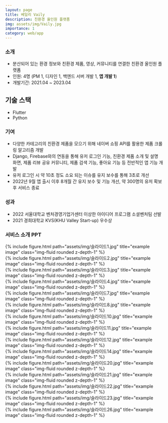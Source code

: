 ```yaml
---
layout: page
title: 베일리 Vaily
description: 친환경 올인원 플랫폼
img: assets/img/Vaily.jpg
importance: 1
category: web/app
---
```


### 소개
- 분산되어 있는 환경 정보와 친환경 제품, 영상, 커뮤니티를 연결한 친환경 올인원 플랫폼
- 인원: 4명 (PM 1, 디자인 1, 백엔드 서버 개발 1, **앱 개발 1**)
- 개발기간: 2021.04 ~ 2023.04

## 기술 스택
- Flutter
- Python

### 기여
- 다양한 카테고리의 친환경 제품을 모으기 위해 네이버 쇼핑 API를 활용한 제품 크롤링 알고리즘 개발
- Django, Firebase와의 연동을 통해 유저 로그인 기능, 친환경 제품 소개 및 설명 화면, 제품 리뷰 공유 커뮤니티, 제품 검색 기능, 좋아요 기능 등 전반적인 앱 기능 개발
- 유저 로그인 시 약 10초 정도 소요 되는 이슈를 유지 보수를 통해 3초로 개선
- 2022년 9월 앱 출시 이후 8개월 간 유지 보수 및 기능 개선, 약 300명의 유저 확보 후 서비스 종료

### 성과
- 2022 서울대학교 벤처경영기업가센터 이상한 아이디어 프로그램 소셜벤처팀 선발
- 2021 경희대학교 KVS(KHU Valley Start-up) 우수상


### 서비스 소개 PPT

<div class="row">
    <div class="col-sm mt-3 mt-md-0">
        {% include figure.html path="assets/img/슬라이드1.jpg" title="example image" class="img-fluid rounded z-depth-1" %}
    </div>
</div>

<div class="row">
    <div class="col-sm mt-3 mt-md-0">
        {% include figure.html path="assets/img/슬라이드2.jpg" title="example image" class="img-fluid rounded z-depth-1" %}
    </div>
        <div class="col-sm mt-3 mt-md-0">
        {% include figure.html path="assets/img/슬라이드3.jpg" title="example image" class="img-fluid rounded z-depth-1" %}
    </div>
</div>

<div class="row">
    <div class="col-sm mt-3 mt-md-0">
        {% include figure.html path="assets/img/슬라이드4.jpg" title="example image" class="img-fluid rounded z-depth-1" %}
    </div>
        <div class="col-sm mt-3 mt-md-0">
        {% include figure.html path="assets/img/슬라이드7.jpg" title="example image" class="img-fluid rounded z-depth-1" %}
    </div>
</div>

<div class="row">
    <div class="col-sm mt-3 mt-md-0">
        {% include figure.html path="assets/img/슬라이드8.jpg" title="example image" class="img-fluid rounded z-depth-1" %}
    </div>
        <div class="col-sm mt-3 mt-md-0">
        {% include figure.html path="assets/img/슬라이드10.jpg" title="example image" class="img-fluid rounded z-depth-1" %}
    </div>
</div>

<div class="row">
    <div class="col-sm mt-3 mt-md-0">
        {% include figure.html path="assets/img/슬라이드11.jpg" title="example image" class="img-fluid rounded z-depth-1" %}
    </div>
        <div class="col-sm mt-3 mt-md-0">
        {% include figure.html path="assets/img/슬라이드12.jpg" title="example image" class="img-fluid rounded z-depth-1" %}
    </div>
</div>


<div class="row">
    <div class="col-sm mt-3 mt-md-0">
        {% include figure.html path="assets/img/슬라이드14.jpg" title="example image" class="img-fluid rounded z-depth-1" %}
    </div>
</div>


<div class="row">
    <div class="col-sm mt-3 mt-md-0">
        {% include figure.html path="assets/img/슬라이드20.jpg" title="example image" class="img-fluid rounded z-depth-1" %}
    </div>
</div>



<div class="row">
    <div class="col-sm mt-3 mt-md-0">
        {% include figure.html path="assets/img/슬라이드21.jpg" title="example image" class="img-fluid rounded z-depth-1" %}
    </div>
</div>


<div class="row">
    <div class="col-sm mt-3 mt-md-0">
        {% include figure.html path="assets/img/슬라이드22.jpg" title="example image" class="img-fluid rounded z-depth-1" %}
    </div>
</div>



<div class="row">
    <div class="col-sm mt-3 mt-md-0">
        {% include figure.html path="assets/img/슬라이드23.jpg" title="example image" class="img-fluid rounded z-depth-1" %}
    </div>
</div>



<div class="row">
    <div class="col-sm mt-3 mt-md-0">
        {% include figure.html path="assets/img/슬라이드26.jpg" title="example image" class="img-fluid rounded z-depth-1" %}
    </div>
</div>